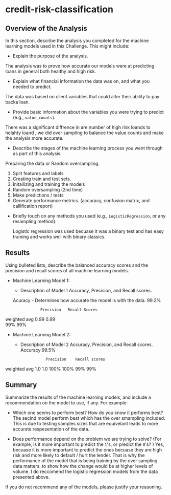 # credit-risk-classification

## Overview of the Analysis

In this section, describe the analysis you completed for the machine learning models used in this Challenge. This might include:

* Explain the purpose of the analysis.

The analysis was to prove how accurate our models were at predicting loans in general both healthy and high risk.

* Explain what financial information the data was on, and what you needed to predict.

The data was based on client variables that could alter their ability to pay backa loan.

* Provide basic information about the variables you were trying to predict (e.g., `value_counts`).

There was a significant diffrence in are number of high risk loands to helahty loand , we did over sampling to balance the value counts and make the analysis more accurate.

* Describe the stages of the machine learning process you went through as part of this analysis.

Preparing the data or Random oversampling.

1. Split features and labels
2. Creating train and test sets.
3. Initailizing and training the models
6. Random oversampling (2nd time)
4. Make predictions / tests
5. Generate performance metrics. (accuracy, confusion matrix, and callification report)

* Briefly touch on any methods you used (e.g., `LogisticRegression`, or any resampling method).

  Logistic regression was used becuase it was a binary test and has easy training and works well with binary classics.

## Results

Using bulleted lists, describe the balanced accuracy scores and the precision and recall scores of all machine learning models.

* Machine Learning Model 1:
  * Description of Model 1 Accuracy, Precision, and Recall scores.

  Acuracy - Determines how accurate the model is with the data.
99.2%

                  Precision   Recall Scores
weighted avg       0.99       0.99       
                   99%        99%

* Machine Learning Model 2:

  * Description of Model 2 Accuracy, Precision, and Recall scores.
Accuracy
99.5%

                   Precision    Recall scores
weighted avg       1.0      1.0
                  100%      100%
                  99%         99%
## Summary

Summarize the results of the machine learning models, and include a recommendation on the model to use, if any. For example:
* Which one seems to perform best? How do you know it performs best?
  The secind model perform best which has the over smampling included. This is due to testing samples sizes that are equivelant leads to more accurate respesentation of the data.

* Does performance depend on the problem we are trying to solve? (For example, is it more important to predict the `1`'s, or predict the `0`'s? )
Yes, becuase it is more important to predict the ones becuase they are high risk and more likely to default / hurt the lender.
That is why the performance of the model that is being training by the over sampling data matters. to show how the change would be at higher levels of volume.
I do reccomend the logistic regression models from the data presented above.

If you do not recommend any of the models, please justify your reasoning.

